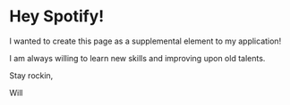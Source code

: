 # Hey Spotify!
I wanted to create this page as a supplemental element to my application! 

I am always willing to learn new skills and improving upon old talents. 

Stay rockin,

Will
